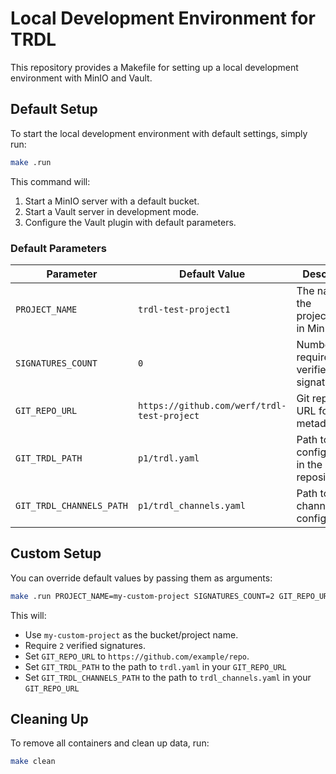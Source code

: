 # Local Development Environment for TRDL

This repository provides a Makefile for setting up a local development environment with MinIO and Vault.

## Default Setup

To start the local development environment with default settings, simply run:

```sh
make .run
```

This command will:

1. Start a MinIO server with a default bucket.
2. Start a Vault server in development mode.
3. Configure the Vault plugin with default parameters.

### Default Parameters

| Parameter                | Default Value                               | Description                                   |
| ------------------------ | ------------------------------------------- | --------------------------------------------- |
| `PROJECT_NAME`           | `trdl-test-project1`                        | The name of the project/bucket in MinIO.      |
| `SIGNATURES_COUNT`       | `0`                                         | Number of required verified signatures.       |
| `GIT_REPO_URL`           | `https://github.com/werf/trdl-test-project` | Git repository URL for TRDL metadata.         |
| `GIT_TRDL_PATH`          | `p1/trdl.yaml`                              | Path to TRDL configuration in the repository. |
| `GIT_TRDL_CHANNELS_PATH` | `p1/trdl_channels.yaml`                     | Path to TRDL channels configuration.          |

## Custom Setup

You can override default values by passing them as arguments:

```sh
make .run PROJECT_NAME=my-custom-project SIGNATURES_COUNT=2 GIT_REPO_URL=https://github.com/example/repo GIT_TRDL_PATH=trdl.yaml GIT_TRDL_CHANNELS_PATH=trdl_channels.yaml
```

This will:

- Use `my-custom-project` as the bucket/project name.
- Require `2` verified signatures.
- Set `GIT_REPO_URL` to `https://github.com/example/repo`.
- Set `GIT_TRDL_PATH` to the path to `trdl.yaml` in your `GIT_REPO_URL`
- Set `GIT_TRDL_CHANNELS_PATH` to the path to `trdl_channels.yaml` in your `GIT_REPO_URL`

## Cleaning Up

To remove all containers and clean up data, run:

```sh
make clean
```
